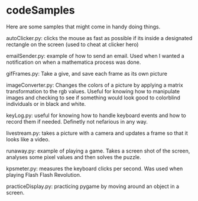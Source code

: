 # codeSamples

Here are some samples that might come in handy doing things.

autoClicker.py: clicks the mouse as fast as possible if its inside a designated rectangle on the screen (used to cheat at clicker hero)

emailSender.py: example of how to send an email. Used when I wanted a notification on when a mathematica process was done.

gifFrames.py: Take a give, and save each frame as its own picture

imageConverter.py: Changes the colors of a picture by applying a matrix transformation to the rgb values. Useful for knowing how to manipulate images and checking to see if something would look good to colorblind individuals or in black and white.

keyLog.py: useful for knowing how to handle keyboard events and how to record them if needed. Definetly not nefarious in any way.

livestream.py: takes a picture with a camera and updates a frame so that it looks like a video.

runaway.py: example of playing a game. Takes a screen shot of the screen, analyses some pixel values and then solves the puzzle.

kpsmeter.py: measures the keyboard clicks per second. Was used when playing Flash Flash Revolution.

practiceDisplay.py: practicing pygame by moving around an object in a screen.

